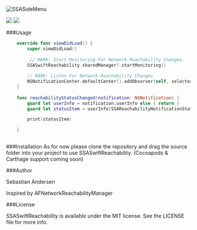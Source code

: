 ![SSASideMenu](https://github.com/SSA111/SSASwiftReachability/blob/master/SSASwiftReachabilityCover.png)

[![](http://img.shields.io/badge/iOS-8.0%2B-blue.svg)]() [![](http://img.shields.io/badge/Swift-2.0-blue.svg)]() 

###Usage

```swift
    override func viewDidLoad() {
        super.viewDidLoad()
        
         // MARK: Start Monitoring For Network Reachability Changes.
        SSASwiftReachability.sharedManager?.startMonitoring()
        
        // MARK: Listen For Network Reachability Changes
        NSNotificationCenter.defaultCenter().addObserver(self, selector: "reachabilityStatusChanged:", name: reachabilityDidChangeNotification, object: nil)
    }
    
    func reachabilityStatusChanged(notification: NSNotification) {
        guard let userInfo = notification.userInfo else { return }
        guard let statusItem = userInfo[SSAReachabilityNotificationStatusItem] as? String else { return }

        print(statusItem)

    }
    
```
###Installation 
As for now please clone the repository and drag the source folder into your project to use SSASwiftReachability. (Cocoapods & Carthage
support coming soon) 

###Author

Sebastian Andersen

Inspired by AFNetworkReachabilityManager

###License

SSASwiftReachability is available under the MIT license. See the LICENSE file for more info.
